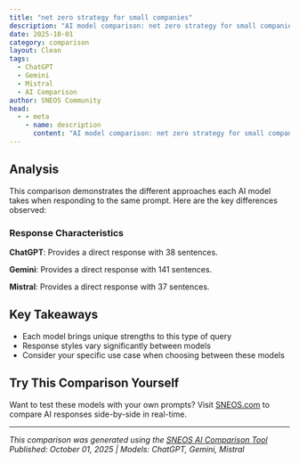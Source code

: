 ```yaml
---
title: "net zero strategy for small companies"
description: "AI model comparison: net zero strategy for small companies..."
date: 2025-10-01
category: comparison
layout: Clean
tags:
  - ChatGPT
  - Gemini
  - Mistral
  - AI Comparison
author: SNEOS Community
head:
  - - meta
    - name: description
      content: "AI model comparison: net zero strategy for small companies..."
---
```


<ChatComparison
  title="net zero strategy for small companies"
  prompt="net zero strategy for small companies"
  :responses='{
    "ChatGPT": "Creating a net zero strategy for small companies involves planning and implementing actions to reduce greenhouse gas emissions to as close to zero as possible, with any remaining emissions being balanced by offsetting measures. Here\u2019s a straightforward guide tailored for small businesses:\n\n### 1. Understand Your Carbon Footprint\n- **Measure Emissions:** Start by calculating your current carbon footprint. Include emissions from energy use, transportation, waste, and supply chain activities.\n- **Use Tools:** Utilize online carbon footprint calculators designed for small businesses or consider hiring a consultant for a more detailed assessment.\n\n### 2. Set Clear, Achievable Goals\n- **Define Targets:** Set specific, time-bound objectives for reducing emissions (e.g., 30% reduction in 5 years).\n- **Align with Net Zero:** Plan for achieving net zero emissions by a realistic target year (e.g., 2030 or 2040).\n\n### 3. Reduce Energy Consumption\n- **Energy Efficiency:** Upgrade lighting to LEDs, use energy-efficient appliances, and improve insulation in premises.\n- **Behavioral Changes:** Encourage simple actions like turning off equipment when not in use.\n\n### 4. Switch to Renewable Energy\n- **Renewable Energy Sources:** Consider installing solar panels or purchasing green energy from your utility provider.\n- **Green Tariffs:** If on grid electricity, switch to suppliers offering renewable energy options.\n\n### 5. Optimize Transportation and Logistics\n- **Reduce Travel:** Use virtual meetings whenever possible.\n- **Vehicle Choices:** Transition company vehicles to electric or hybrid models.\n- **Efficient Routing:** Plan logistics to reduce fuel usage.\n\n### 6. Manage Waste and Materials\n- **Reduce, Reuse, Recycle:** Implement waste reduction programs.\n- **Sustainable Sourcing:** Choose suppliers with environmentally friendly practices.\n\n### 7. Offset Remaining Emissions\n- **Carbon Offsets:** Invest in verified carbon offset projects like reforestation or renewable energy initiatives to balance out unavoidable emissions.\n\n### 8. Engage Employees and Stakeholders\n- **Training:** Educate employees on sustainability practices.\n- **Collaboration:** Involve customers and suppliers in your net zero journey.\n\n### 9. Monitor, Report, and Improve\n- **Regular Reviews:** Track progress against targets regularly.\n- **Transparency:** Report progress to stakeholders.\n- **Continual Improvement:** Adjust strategies based on outcomes and new technologies.\n\n### 10. Leverage Support and Resources\n- **Government Programs:** Explore grants, incentives, or advisory services.\n- **Industry Groups:** Join networks for knowledge sharing and partnerships.\n\n---\n\n### Example: Simple Net Zero Plan for a Small Company\n\n| Step                  | Action                                 | Timeline      |\n|-----------------------|--------------------------------------|---------------|\n| Measure footprint      | Use online calculator                 | Month 1       |\n| Set targets           | 30% reduction in 5 years               | Month 2       |\n| Energy efficiency      | Switch to LED lighting                | Months 3-6    |\n| Renewable energy       | Purchase green electricity            | Month 6       |\n| Transportation         | Promote remote work                   | Ongoing       |\n| Waste reduction        | Implement recycling program          | Month 4       |\n| Carbon offsets         | Purchase offsets for residual emissions | Annually      |\n| Employee engagement    | Sustainability training               | Month 5       |\n| Monitoring             | Quarterly progress reports            | Ongoing       |\n\n---\n\nIf you need, I can also help draft a more detailed strategy tailored to your industry or specific business circumstances.",
    "Gemini": "Okay, let\u0027s break down a net-zero strategy for small companies. It\u0027s about reducing your carbon footprint and offsetting any unavoidable emissions to achieve a balance.  It\u0027s achievable and can even be a business advantage.\n\n**I. Understanding Your Starting Point: Measurement (The Carbon Footprint Audit)**\n\n*   **Why it\u0027s Crucial:** You can\u0027t manage what you don\u0027t measure.  This identifies the biggest emission sources, allowing you to focus efforts.\n*   **Scope 1, 2, and (at least some) 3:**\n    *   **Scope 1: Direct Emissions.**  Emissions from sources you own or control.\n        *   *Examples:* Company vehicles (gasoline/diesel), on-site combustion of fuels (heating oil, natural gas), refrigerant leaks, industrial processes.\n    *   **Scope 2: Indirect Emissions (Electricity).** Emissions from the generation of purchased electricity, heat, or cooling.\n        *   *Example:*  Electricity used to power your office, factory, or equipment.\n    *   **Scope 3: Other Indirect Emissions.**  All other emissions that occur in your company\u0027s value chain (both upstream and downstream). *This is the trickiest, but also potentially the largest portion of a small company\u0027s footprint.* Start with the most relevant categories.\n        *   *Examples:*\n            *   **Purchased Goods and Services:**  Emissions from the production of the goods and services you buy (office supplies, raw materials, etc.).\n            *   **Capital Goods:** Emissions from the manufacturing of equipment and machinery.\n            *   **Fuel- and Energy-Related Activities (Not Included in Scope 1 or 2):**  Emissions related to the extraction, production, and transportation of fuels and electricity you use.\n            *   **Transportation and Distribution (Upstream and Downstream):**  Emissions from transporting goods to you and from you to your customers.\n            *   **Waste Generated in Operations:** Emissions from the disposal of waste you generate.\n            *   **Business Travel:** Emissions from employee travel for work.\n            *   **Employee Commuting:** Emissions from employees traveling to and from work.\n            *   **Use of Sold Products:** Emissions from customers using your products. (If applicable)\n            *   **End-of-Life Treatment of Sold Products:** Emissions from the disposal of your products. (If applicable)\n            *   **Franchises:** Emissions from franchised businesses (if applicable)\n            *   **Investments:** Emissions from your investments (if applicable)\n\n*   **How to Do It:**\n    *   **Gather Data:**  Collect data on your energy bills, fuel consumption, travel expenses, purchasing records, waste disposal, etc.\n    *   **Use a Carbon Accounting Tool/Calculator:**  Several online tools can help you calculate your footprint.  Some free options exist (though may be limited), and paid options offer more features and support.  Examples:\n        *   **Free/Low Cost:**\n            *   EPA\u0027s Simplified GHG Emissions Calculator\n            *   Carbon Trust\u0027s SME Carbon Footprint Calculator\n        *   **Paid (More Comprehensive):**\n            *   Watershed\n            *   Persefoni\n            *   Plan A\n    *   **Consider a Consultant:** If you\u0027re overwhelmed, a sustainability consultant can guide you through the process, especially for Scope 3.\n    *   **Focus on the Significant:**  Pareto principle (80/20 rule) applies. Identify the 20% of your activities that generate 80% of your emissions.\n\n**II. Setting Targets and Reduction Strategies**\n\n*   **Science-Based Targets (Recommended):**  Align your reduction targets with what climate science says is necessary to limit global warming.  The Science Based Targets initiative (SBTi) is a good resource. However, official SBTi validation might be too complex/expensive for a very small company.  You can still use their principles.\n*   **Set a Baseline Year:** Choose a year to measure your emissions against.  Typically, this is a recent year for which you have good data.\n*   **Reduction Targets:** Aim for significant reductions in the short-term (e.g., 30-50% reduction by 2030) and a long-term goal of net-zero by 2050 (or earlier, if possible).\n*   **Prioritize Direct Reductions:** Offsetting is important, but *reducing* your emissions should be the primary focus.\n\n**III. Actionable Steps for Emission Reduction**\n\nHere\u0027s a breakdown of reduction strategies, categorized by Scope:\n\n*   **Scope 1: Direct Emissions**\n    *   **Fleet Management:**\n        *   Transition to electric vehicles (EVs) or hybrid vehicles as feasible.\n        *   Optimize driving habits (e.g., reduce idling, improve fuel efficiency).\n        *   Implement a carpooling or public transportation program.\n    *   **On-Site Energy Efficiency:**\n        *   Upgrade to energy-efficient equipment (e.g., HVAC systems, lighting).\n        *   Improve insulation to reduce heating and cooling needs.\n        *   Regularly maintain equipment to ensure optimal performance.\n    *   **Process Optimization:**\n        *   Review industrial processes to identify opportunities for emission reduction (e.g., using alternative materials, improving efficiency).\n        *   Implement leak detection and repair programs for refrigerants.\n*   **Scope 2: Indirect Emissions (Electricity)**\n    *   **Energy Efficiency:**\n        *   Conduct an energy audit to identify areas for improvement.\n        *   Install smart thermostats and energy management systems.\n        *   Turn off equipment when not in use.\n    *   **Renewable Energy:**\n        *   Purchase renewable energy certificates (RECs) to offset your electricity consumption.\n        *   Install on-site solar panels or other renewable energy sources.\n        *   Switch to a green energy supplier, if available.\n*   **Scope 3: Other Indirect Emissions**\n    *   **Supply Chain Engagement:**\n        *   Work with suppliers to reduce their emissions.\n        *   Prioritize suppliers with strong sustainability practices.\n        *   Ask suppliers for carbon data related to the goods and services they provide you.\n    *   **Business Travel:**\n        *   Encourage virtual meetings instead of in-person travel.\n        *   Choose lower-emission transportation options (e.g., trains over planes).\n        *   Offset business travel emissions.\n    *   **Waste Management:**\n        *   Implement a comprehensive recycling program.\n        *   Reduce waste generation through source reduction and reuse.\n        *   Compost organic waste.\n    *   **Employee Commuting:**\n        *   Encourage employees to use public transportation, bike, or walk to work.\n        *   Offer incentives for carpooling or electric vehicle use.\n        *   Implement a remote work policy.\n    *   **Product Design (If Applicable):**\n        *   Design products for durability and longevity.\n        *   Use recycled or sustainably sourced materials.\n        *   Consider the end-of-life impact of your products.\n    *   **Purchasing Policies:**\n        *   Prioritize buying products and services from companies with strong environmental performance.\n        *   Consider the carbon footprint of different products and services when making purchasing decisions.\n\n**IV. Offsetting Unavoidable Emissions**\n\n*   **What is Offsetting?**  Compensating for your emissions by funding projects that remove or reduce an equivalent amount of CO2 from the atmosphere.  *Offsetting should be a last resort after you\u0027ve done everything you can to reduce your own emissions.*\n*   **Choose High-Quality Offsets:**  Not all offsets are created equal. Look for projects that are:\n    *   **Verified:**  Certified by reputable organizations (e.g., Gold Standard, Verra, Climate Action Reserve).\n    *   **Additional:**  The emission reductions wouldn\u0027t have happened without the offset project.\n    *   **Permanent:**  The carbon storage is long-term (e.g., reforestation projects).\n    *   **Real:**  The emission reductions are measurable and verifiable.\n    *   **Avoid Double Counting:** Ensure the emission reductions are only claimed once.\n*   **Types of Offset Projects:**\n    *   **Reforestation/Afforestation:** Planting trees to absorb CO2.\n    *   **Renewable Energy Projects:** Supporting the development of solar, wind, or other renewable energy sources.\n    *   **Carbon Capture and Storage (CCS):** Capturing CO2 from industrial sources and storing it underground.\n    *   **Direct Air Capture (DAC):** Removing CO2 directly from the atmosphere.\n    *   **Community-Based Projects:** Supporting sustainable development projects in local communities.\n*   **Offset Providers:**  Research and choose a reputable offset provider. Some examples include:\n    *   NativeEnergy\n    *   Terrapass\n    *   South Pole\n\n**V. Reporting and Transparency**\n\n*   **Why Report?**  Demonstrates commitment, builds trust with stakeholders, and tracks progress.\n*   **Annual Reporting:**  Publish an annual sustainability report outlining your emissions, reduction targets, and progress.\n*   **Transparency:**  Be open about your methodology, data sources, and assumptions.\n*   **Consider a Framework:**  While formal frameworks might be too much for a very small company, understanding the principles of frameworks like GRI (Global Reporting Initiative) can help you structure your reporting.\n*   **Communicate Your Progress:** Share your sustainability efforts with customers, employees, and other stakeholders through your website, social media, and other channels.\n\n**VI. Engaging Employees and Stakeholders**\n\n*   **Employee Engagement:**\n    *   Educate employees about your net-zero strategy and their role in achieving it.\n    *   Encourage employee participation in sustainability initiatives.\n    *   Provide incentives for sustainable behavior.\n*   **Stakeholder Communication:**\n    *   Communicate your net-zero goals and progress to customers, suppliers, investors, and the community.\n    *   Solicit feedback from stakeholders on your sustainability efforts.\n    *   Collaborate with stakeholders to develop and implement sustainable solutions.\n\n**VII. Continuous Improvement**\n\n*   **Regular Monitoring and Evaluation:** Track your progress against your targets and identify areas for improvement.\n*   **Adaptation and Innovation:**  Be prepared to adapt your strategy as new technologies and best practices emerge.\n*   **Stay Informed:**  Keep up-to-date on the latest climate science, policy developments, and sustainability trends.\n*   **Re-evaluate Your Footprint:** At least every few years, recalculate your carbon footprint to ensure you\u0027re accurately measuring your emissions and tracking progress.\n\n**Key Considerations for Small Companies:**\n\n*   **Start Small and Scale Up:** Don\u0027t try to do everything at once. Focus on the most impactful actions first.\n*   **Cost-Effectiveness:** Prioritize solutions that provide the greatest emission reductions at the lowest cost. Many energy efficiency measures have a good ROI.\n*   **Leverage Existing Resources:** Take advantage of free resources, tools, and programs offered by government agencies, industry associations, and non-profit organizations.\n*   **Collaboration:** Partner with other businesses or organizations to share resources and expertise.\n*   **Focus on Your Core Business:** Integrate sustainability into your core business operations, rather than treating it as a separate initiative.\n*   **Communicate Authentically:** Be honest about your progress and challenges.  Customers and stakeholders appreciate transparency.\n*   **Seek External Funding:** Explore opportunities for grants, loans, or tax incentives to support your sustainability initiatives.\n\n**Benefits of a Net-Zero Strategy for Small Companies:**\n\n*   **Reduced Operating Costs:** Energy efficiency measures can save money on utility bills.\n*   **Enhanced Brand Reputation:** Customers are increasingly demanding sustainable products and services.\n*   **Attract and Retain Talent:** Employees are more likely to work for companies that are committed to sustainability.\n*   **Improved Access to Capital:** Investors are increasingly considering environmental, social, and governance (ESG) factors when making investment decisions.\n*   **Increased Innovation:** Sustainability can drive innovation and create new business opportunities.\n*   **Contribution to a Sustainable Future:** Help combat climate change and protect the environment.\n\nBy following these steps, small companies can develop and implement a successful net-zero strategy that benefits their business and the planet. Remember that it\u0027s a journey, not a destination, and continuous improvement is key. Good luck!\n",
    "Mistral": "Creating a net zero strategy for small companies involves setting a clear goal to reduce greenhouse gas emissions to as close to zero as possible, and then offsetting any remaining emissions. Here\u0027s a step-by-step strategy to help small companies achieve net zero:\n\n1. **Commitment and Understanding:**\n   - Make a public commitment to achieve net zero emissions.\n   - Understand the concept of net zero and the three scopes of emissions (Scope 1: Direct emissions, Scope 2: Indirect emissions from purchased energy, Scope 3: Other indirect emissions).\n\n2. **Measure Your Carbon Footprint:**\n   - Calculate your company\u0027s baseline emissions across all three scopes.\n   - Use available tools and guides, such as the GHG Protocol, for accurate measurement.\n\n3. **Set Clear Targets:**\n   - Establish short-term and long-term emission reduction targets (e.g., 50% reduction by 2030, net zero by 2050).\n   - Ensure targets are science-based and align with the Paris Agreement.\n\n4. **Reduce Emissions:**\n   - Implement energy efficiency measures (e.g., LED lighting, energy-efficient equipment).\n   - Transition to renewable energy sources.\n   - Improve waste management and recycling practices.\n   - Encourage sustainable transportation for employees and goods.\n   - Engage with suppliers to reduce Scope 3 emissions.\n\n5. **Offset Remaining Emissions:**\n   - Invest in credible carbon offset projects (e.g., reforestation, community projects, carbon capture technologies) to neutralize remaining emissions.\n   - Ensure offsets are verified, permanent, and would not occur without your investment.\n\n6. **Integrate Net Zero into Business Strategy:**\n   - Align net zero goals with overall business objectives.\n   - Engage employees, customers, and stakeholders in your net zero journey.\n   - Monitor and report progress regularly.\n\n7. **Continuous Improvement:**\n   - Regularly review and update your net zero strategy.\n   - Stay informed about best practices and new technologies.\n   - Be prepared to adjust your strategy based on feedback and lessons learned.\n\n8. **Certification and Recognition:**\n   - Consider obtaining certification or recognition for your net zero achievements (e.g., B Corp Certification, UN Climate Neutral Now).\n\nHere are some resources to help small companies develop their net zero strategy:\n\n- Science Based Targets initiative (SBTi)\n- Carbon Trust\n- CDP (formerly Carbon Disclosure Project)\n- United Nations Framework Convention on Climate Change (UNFCCC)\n- Local government and industry-specific resources"
  }'
  published-date="15:49"
/>

## Analysis

This comparison demonstrates the different approaches each AI model takes when responding to the same prompt. Here are the key differences observed:

### Response Characteristics

**ChatGPT**: Provides a direct response with 38 sentences. 

**Gemini**: Provides a direct response with 141 sentences. 

**Mistral**: Provides a direct response with 37 sentences. 

## Key Takeaways

- Each model brings unique strengths to this type of query
- Response styles vary significantly between models
- Consider your specific use case when choosing between these models

## Try This Comparison Yourself

Want to test these models with your own prompts? Visit [SNEOS.com](https://sneos.com) to compare AI responses side-by-side in real-time.

---

*This comparison was generated using the [SNEOS AI Comparison Tool](https://sneos.com)*
*Published: October 01, 2025 | Models: ChatGPT, Gemini, Mistral*
